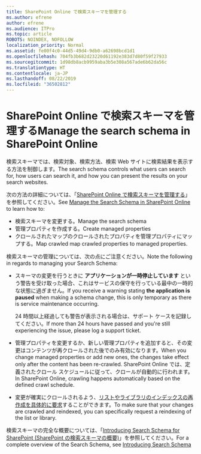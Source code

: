 ```yaml
---
title: SharePoint Online で検索スキーマを管理する
ms.author: efrene
author: efrene
ms.audience: ITPro
ms.topic: article
ROBOTS: NOINDEX, NOFOLLOW
localization_priority: Normal
ms.assetid: fe00f4c0-44d5-49d4-9db0-a62698bcd1d1
ms.openlocfilehash: 704fb3b682d23220d61192e383d7d80f59f27933
ms.sourcegitcommit: 1d98db8acb9959aba3b5e308a567ade6b62da56c
ms.translationtype: HT
ms.contentlocale: ja-JP
ms.lasthandoff: 08/22/2019
ms.locfileid: "36502812"
---
```

# <a name="manage-search-schema-in-sharepoint-online"></a><span data-ttu-id="11386-102">SharePoint Online で検索スキーマを管理する</span><span class="sxs-lookup"><span data-stu-id="11386-102">Manage the search schema in SharePoint Online</span></span>

<span data-ttu-id="11386-103">検索スキーマでは、検索対象、検索方法、検索 Web サイトに検索結果を表示する方法を制御します。</span><span class="sxs-lookup"><span data-stu-id="11386-103">The search schema controls what users can search for, how users can search it, and how you can present the results on your search websites.</span></span> 

<span data-ttu-id="11386-104">次の方法の詳細については、「[SharePoint Online で検索スキーマを管理する](https://docs.microsoft.com/sharepoint/manage-search-schema)」を参照してください。</span><span class="sxs-lookup"><span data-stu-id="11386-104">See [Manage the Search Schema in SharePoint Online](https://docs.microsoft.com/sharepoint/manage-search-schema) to learn how to:</span></span> 
- <span data-ttu-id="11386-105">検索スキーマを変更する。</span><span class="sxs-lookup"><span data-stu-id="11386-105">Manage the search schema</span></span>
- <span data-ttu-id="11386-106">管理プロパティを作成する。</span><span class="sxs-lookup"><span data-stu-id="11386-106">Create managed properties</span></span>
- <span data-ttu-id="11386-107">クロールされたマップのクロールされたプロパティを管理プロパティにマップする。</span><span class="sxs-lookup"><span data-stu-id="11386-107">Map crawled map crawled properties to managed properties.</span></span>

<span data-ttu-id="11386-108">検索スキーマの管理については、次の点にご注意ください。</span><span class="sxs-lookup"><span data-stu-id="11386-108">Note the following in regards to managing your Search Schema:</span></span>

- <span data-ttu-id="11386-109">スキーマの変更を行うときに **アプリケーションが一時停止しています** という警告を受け取った場合、これはサービスの保守を行っている最中の一時的な状態に過ぎません。</span><span class="sxs-lookup"><span data-stu-id="11386-109">If you receive a warning stating **the application is paused** when making a schema change, this is only temporary as there is service maintenance occurring.</span></span> 

    <span data-ttu-id="11386-110">24 時間以上経過しても警告が表示される場合は、サポート ケースを記録してください。</span><span class="sxs-lookup"><span data-stu-id="11386-110">If more than 24 hours have passed and you're still experiencing the issue, please log a support ticket.</span></span>
- <span data-ttu-id="11386-111">管理プロパティを変更するか、新しい管理プロパティを追加すると、その変更はコンテンツが再クロールされた後でのみ有効になります。</span><span class="sxs-lookup"><span data-stu-id="11386-111">When you change managed properties or add new ones, the changes take effect only after the content has been re-crawled.</span></span> <span data-ttu-id="11386-112">SharePoint Online では、定義されたクロール スケジュールに従って、クロールが自動的に行われます。</span><span class="sxs-lookup"><span data-stu-id="11386-112">In SharePoint Online, crawling happens automatically based on the defined crawl schedule.</span></span>
- <span data-ttu-id="11386-113">変更が確実にクロールされるよう、[リストやライブラリのインデックスの再作成を具体的に要求](https://docs.microsoft.com/sharepoint/manage-search-schema#request-re-indexing-of-a-document-library-or-list)することができます。</span><span class="sxs-lookup"><span data-stu-id="11386-113">To make sure that your changes are crawled and reindexed, you can specifically request a reindexing of the list or library.</span></span> 

<span data-ttu-id="11386-114">検索スキーマの完全な概要については、「[Introducing Search Schema for SharePoint (SharePoint の検索スキーマの概要)](https://blogs.technet.microsoft.com/tothesharepoint/2012/11/25/introducing-search-schema-for-sharepoint-2013/)」を参照してください。</span><span class="sxs-lookup"><span data-stu-id="11386-114">For a complete overview of the Search Schema, see [Introducing Search Schema](https://blogs.technet.microsoft.com/tothesharepoint/2012/11/25/introducing-search-schema-for-sharepoint-2013/)</span></span> 


